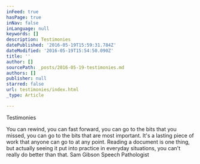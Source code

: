 ```yaml
---
inFeed: true
hasPage: true
inNav: false
inLanguage: null
keywords: []
description: Testimonies
datePublished: '2016-05-19T15:59:31.784Z'
dateModified: '2016-05-19T15:54:50.090Z'
title: ''
author: []
sourcePath: _posts/2016-05-19-testimonies.md
authors: []
publisher: null
starred: false
url: testimonies/index.html
_type: Article

---
```

Testimonies

You can rewind, you can fast forward, you can go to the bits that you missed, you can go to the bits that are most important. It's a lasting piece of work that anyone can go to at any point. Reading a document is one thing, but actually seeing it put into practice in everyday situations, you can't really do better than that. Sam Gibson Speech Pathologist